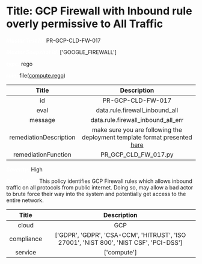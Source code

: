 



# Title: GCP Firewall with Inbound rule overly permissive to All Traffic


***<font color="white">Master Test Id:</font>*** PR-GCP-CLD-FW-017

***<font color="white">Master Snapshot Id:</font>*** ['GOOGLE_FIREWALL']

***<font color="white">type:</font>*** rego

***<font color="white">rule:</font>*** file([compute.rego])  
  
  
  
  

|Title|Description|
| :---: | :---: |
|id|PR-GCP-CLD-FW-017|
|eval|data.rule.firewall_inbound_all|
|message|data.rule.firewall_inbound_all_err|
|remediationDescription|make sure you are following the deployment template format presented <a href='https://cloud.google.com/compute/docs/reference/rest/v1/firewalls' target='_blank'>here</a>|
|remediationFunction|PR_GCP_CLD_FW_017.py|


***<font color="white">Severity:</font>*** High

***<font color="white">Description:</font>*** This policy identifies GCP Firewall rules which allows inbound traffic on all protocols from public internet. Doing so, may allow a bad actor to brute force their way into the system and potentially get access to the entire network.  
  
  

|Title|Description|
| :---: | :---: |
|cloud|GCP|
|compliance|['GDPR', 'GDPR', 'CSA-CCM', 'HITRUST', 'ISO 27001', 'NIST 800', 'NIST CSF', 'PCI-DSS']|
|service|['compute']|



[compute.rego]: https://github.com/prancer-io/prancer-compliance-test/tree/master/google/cloud/compute.rego
